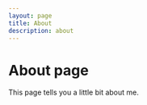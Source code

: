 ```yaml
---
layout: page
title: About
description: about
---
```

# About page

This page tells you a little bit about me.


